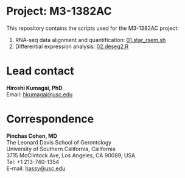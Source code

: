 # Project: M3-1382AC

This repository contains the scripts used for the M3-1382AC project:
1. RNA-seq data alignment and quantification: [01.star_rsem.sh](https://github.com/hiroshi-kumagai/M3-1382AC/blob/main/scripts/01.star_rsem.sh)
2. Differential expression analysis: [02.deseq2.R](https://github.com/hiroshi-kumagai/M3-1382AC/blob/main/scripts/02.deseq2.R)


# Lead contact
**Hiroshi Kumagai, PhD**<br>
Email: hkumagai@usc.edu<br>


# Correspondence

**Pinchas Cohen, MD**<br>
The Leonard Davis School of Gerontology<br>
University of Southern California, California<br>
3715 McClintock Ave, Los Angeles, CA 90089, USA.<br>
Tel: +1 213-740-1354<br>
E-mail: hassy@usc.edu<br>

